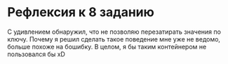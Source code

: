 # Рефлексия к 8 заданию

С удивлением обнаружил, что не позволяю перезатирать значения по ключу. Почему я решил сделать такое поведение
мне уже не ведомо, больше похоже на бошибку.
В целом, я бы таким контейнером не пользовался бы xD

